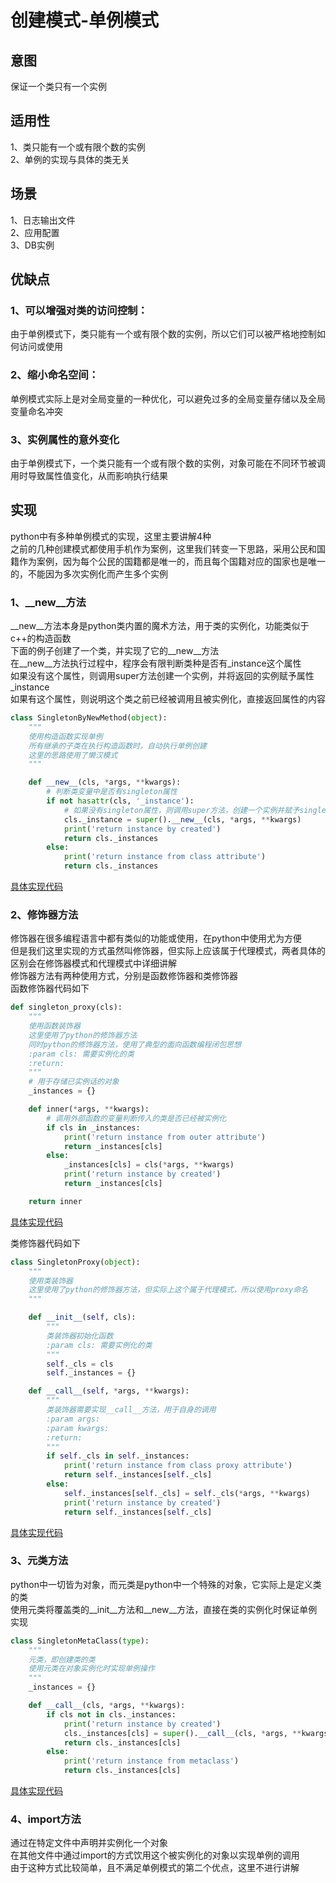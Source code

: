 # 创建模式-单例模式
## 意图
 保证一个类只有一个实例
## 适用性
 1、类只能有一个或有限个数的实例<br/>
 2、单例的实现与具体的类无关<br/>
## 场景
 1、日志输出文件<br/>
 2、应用配置<br/>
 3、DB实例<br/>
## 优缺点
### 1、可以增强对类的访问控制：
 由于单例模式下，类只能有一个或有限个数的实例，所以它们可以被严格地控制如何访问或使用<br/>
### 2、缩小命名空间：
 单例模式实际上是对全局变量的一种优化，可以避免过多的全局变量存储以及全局变量命名冲突<br/>
### 3、实例属性的意外变化
 由于单例模式下，一个类只能有一个或有限个数的实例，对象可能在不同环节被调用时导致属性值变化，从而影响执行结果<br/>
## 实现
python中有多种单例模式的实现，这里主要讲解4种<br/>
之前的几种创建模式都使用手机作为案例，这里我们转变一下思路，采用公民和国籍作为案例，因为每个公民的国籍都是唯一的，而且每个国籍对应的国家也是唯一的，不能因为多次实例化而产生多个实例<br/>
### 1、__new__方法
__new__方法本身是python类内置的魔术方法，用于类的实例化，功能类似于c++的构造函数<br/>
下面的例子创建了一个类，并实现了它的__new__方法<br/>
在__new__方法执行过程中，程序会有限判断类种是否有_instance这个属性<br/>
如果没有这个属性，则调用super方法创建一个实例，并将返回的实例赋予属性_instance<br/>
如果有这个属性，则说明这个类之前已经被调用且被实例化，直接返回属性的内容<br/>
```python
class SingletonByNewMethod(object):
    """
    使用构造函数实现单例
    所有继承的子类在执行构造函数时，自动执行单例创建　
    这里的思路使用了懒汉模式
    """

    def __new__(cls, *args, **kwargs):
        # 判断类变量中是否有singleton属性
        if not hasattr(cls, '_instance'):
            # 如果没有singleton属性，则调用super方法，创建一个实例并赋予singleton属性
            cls._instance = super().__new__(cls, *args, **kwargs)
            print('return instance by created')
            return cls._instances
        else:
            print('return instance from class attribute')
            return cls._instances
```
[具体实现代码](./example/new_method.py)<br/>


### 2、修饰器方法
修饰器在很多编程语言中都有类似的功能或使用，在python中使用尤为方便<br/>
但是我们这里实现的方式虽然叫修饰器，但实际上应该属于代理模式，两者具体的区别会在修饰器模式和代理模式中详细讲解<br/>
修饰器方法有两种使用方式，分别是函数修饰器和类修饰器<br/>
函数修饰器代码如下<br/>
```python
def singleton_proxy(cls):
    """
    使用函数装饰器
    这里使用了python的修饰器方法
    同时python的修饰器方法，使用了典型的面向函数编程闭包思想
    :param cls: 需要实例化的类
    :return:
    """
    # 用于存储已实例话的对象
    _instances = {}

    def inner(*args, **kwargs):
        # 调用外部函数的变量判断传入的类是否已经被实例化
        if cls in _instances:
            print('return instance from outer attribute')
            return _instances[cls]
        else:
            _instances[cls] = cls(*args, **kwargs)
            print('return instance by created')
            return _instances[cls]

    return inner
```
[具体实现代码](./example/method_proxy.py)

类修饰器代码如下<br/>
```python
class SingletonProxy(object):
    """
    使用类装饰器
    这里使用了python的修饰器方法，但实际上这个属于代理模式，所以使用proxy命名
    """

    def __init__(self, cls):
        """
        类装饰器初始化函数
        :param cls: 需要实例化的类
        """
        self._cls = cls
        self._instances = {}

    def __call__(self, *args, **kwargs):
        """
        类装饰器需要实现__call__方法，用于自身的调用
        :param args:
        :param kwargs:
        :return:
        """
        if self._cls in self._instances:
            print('return instance from class proxy attribute')
            return self._instances[self._cls]
        else:
            self._instances[self._cls] = self._cls(*args, **kwargs)
            print('return instance by created')
            return self._instances[self._cls]
```
[具体实现代码](./example/class_proxy.py)

### 3、元类方法
python中一切皆为对象，而元类是python中一个特殊的对象，它实际上是定义类的类<br/>
使用元类将覆盖类的__init__方法和__new__方法，直接在类的实例化时保证单例实现<br/>
```python
class SingletonMetaClass(type):
    """
    元类，即创建类的类
    使用元类在对象实例化时实现单例操作
    """
    _instances = {}

    def __call__(cls, *args, **kwargs):
        if cls not in cls._instances:
            print('return instance by created')
            cls._instances[cls] = super().__call__(cls, *args, **kwargs)
            return cls._instances[cls]
        else:
            print('return instance from metaclass')
            return cls._instances[cls]
```
[具体实现代码](./example/meatclass.py)


### 4、import方法
通过在特定文件中声明并实例化一个对象<br/>
在其他文件中通过import的方式饮用这个被实例化的对象以实现单例的调用<br/>
由于这种方式比较简单，且不满足单例模式的第二个优点，这里不进行讲解<br/>

